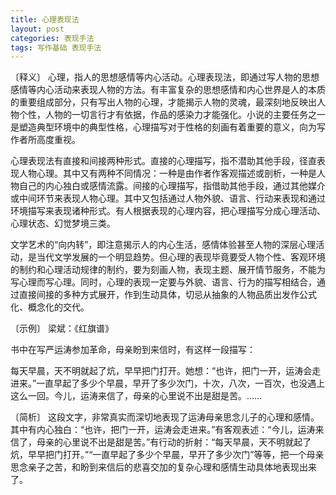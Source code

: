 ```yaml
---
title: 心理表现法
layout: post
categories: 表现手法
tags: 写作基础 表现手法
---
```


〔释义〕 心理，指人的思想感情等内心活动。心理表现法，即通过写人物的思想感情等内心活动来表现人物的方法。有丰富复杂的思想感情和内心世界是人的本质的重要组成部分，只有写出人物的心理，才能揭示人物的灵魂，最深刻地反映出人物个性，人物的一切言行才有依据，作品的感染力才能强化。小说的主要任务之一是塑造典型环境中的典型性格，心理描写对于性格的刻画有着重要的意义，向为写作者所高度重视。

心理表现法有直接和间接两种形式。直接的心理描写，指不潜助其他手段，径直表现人物心理。其中又有两种不同情况：一种是由作者作客观描述或剖析，一种是人物自己的内心独白或感情流露。间接的心理描写，指借助其他手段，通过其他媒介或中间环节来表现人物心理。其中又包括通过人物外貌、语言、行动来表现和通过环境描写来表现诸种形式。有人根据表现的心理内容，把心理描写分成心理活动、心理状态、幻觉梦境三类。

文学艺术的“向内转”，即注意揭示人的内心生活，感情体验甚至人物的深层心理活动，是当代文学发展的一个明显趋势。但心理的表现毕竟要受人物个性、客观环境的制约和心理活动规律的制约，要为刻画人物，表现主题、展开情节服务，不能为写心理而写心理。同时，心理的表现一定要与外貌、语言、行为的描写相结合，通过直接间接的多种方式展开，作到生动具体，切忌从抽象的人物品质出发作公式化、概念化的交代。

〔示例〕 梁斌：《红旗谱》

书中在写严运涛参加革命，母亲盼到来信时，有这样一段描写：

每天早晨，天不明就起了炕，早早把门打开。她想：“也许，把门一开，运涛会走进来。”一直早起了多少个早晨，早开了多少次门，十次，八次，一百次，也没遇上这么一回。今儿，运涛来信了，母亲的心里说不出是甜是苦。……

〔简析〕 这段文字，非常真实而深切地表现了运涛母亲思念儿子的心理和感情。其中有内心独白：“也许，把门一开，运涛会走进来。”有客观表述：“今儿，运涛来信了，母亲的心里说不出是甜是苦。”有行动的折射：“每天早晨，天不明就起了炕，早早把门打开。”“一直早起了多少个早晨，早开了多少次门”等等，把一个母亲思念亲子之苦，和盼到来信后的悲喜交加的复杂心理和感情生动具体地表现出来了。 